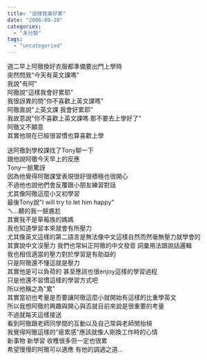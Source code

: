 ```yaml
---
title: "這樣我會好累"
date: "2006-09-28"
categories: 
  - "未分類"
tags: 
  - "uncategoried"
---
```


週二早上阿徹換好衣服都準備要出門上學時  
突然問我"今天有英文課嗎"  
我說"有阿"  
阿徹說"這樣我會好累耶"  
我很訝異的問"你不喜歡上英文課嗎"  
阿徹直說"上英文課 我會好累耶"  
我故意說"你不喜歡上英文課嗎 那不要去上學好了"  
阿徹又不願意  
其實他現在已經很習慣也算喜歡上學

送阿徹到學校課找了Tony聊一下  
跟他說阿徹今天早上的反應  
Tony一臉驚訝  
因為他覺得阿徹課堂表現很好很積極也很開心  
不過他也說他們會反覆跟小朋友練習對話  
尤其像阿徹這麼小又初學習  
最後Tony說"I will try to let him happy"  
ㄟ...聽的我一臉尷尬  
其實我不是草莓族的媽媽  
我也知道學習本來就會有所壓力  
尤其像英文這樣的第二語言是無法像中文這樣自然而然毫無壓力就學會的  
其實說中文沒壓力 我們也常糾正阿徹的中文發音 詞彙用法跟說話邏輯  
我也相信適當的壓力對於學習是有助益的  
只是阿徹還不懂這就是壓力  
其實他是可以負荷的 甚至應該也很enjoy這樣的學習過程  
只是他還不習慣這樣的學習方式吧  
所以他稱之為"累"  
其實當初也考量是否要讓阿徹這麼小就開始有這樣的比重學英文  
所以我想阿徹的興趣與開心與否就目前來說是很重要的考量  
不過就每天這樣接送  
看到阿徹跟老師同學間的互動以及自己常與老師閒抬槓  
我覺得阿徹這樣的"疲累感"應該就像人剛換工作時的心情  
新事物 新學習 收穫很多但一定也很累  
希望慢慢的阿徹可以適應 有他的調適之道...
